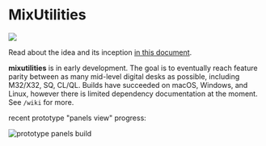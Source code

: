 # MixUtilities

![](https://cdn.foster.audio/files/mxu.png) 

Read about the idea and its inception [in this document](https://cdn.foster.audio/files/MixUtilities%20-%20Automating%20live%20sound%20mixing%20consoles.pdf).

**mixutilities** is in early development. The goal is to eventually reach feature parity between as many mid-level digital desks as possible, including M32/X32, SQ, CL/QL. Builds have succeeded on macOS, Windows, and Linux, however there is limited dependency documentation at the moment. See `/wiki` for more.

recent prototype "panels view" progress:

![prototype panels build](https://i.imgur.com/izeVD6l.png)
